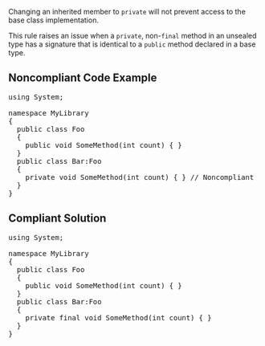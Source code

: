 Changing an inherited member to `private` will not prevent access to the base class implementation.

This rule raises an issue when a `private`, non-`final` method in an unsealed type has a signature that is identical to a
`public` method declared in a base type.

## Noncompliant Code Example

<pre>
using System;

namespace MyLibrary
{
  public class Foo
  {
    public void SomeMethod(int count) { }
  }
  public class Bar:Foo
  {
    private void SomeMethod(int count) { } // Noncompliant
  }
}
</pre>

## Compliant Solution

<pre>
using System;

namespace MyLibrary
{
  public class Foo
  {
    public void SomeMethod(int count) { }
  }
  public class Bar:Foo
  {
    private final void SomeMethod(int count) { }
  }
}
</pre>